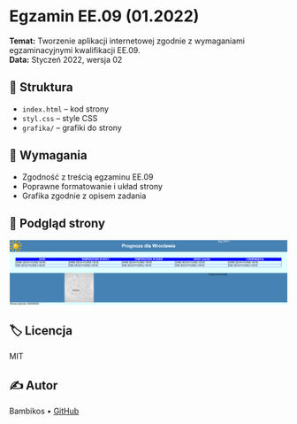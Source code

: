 # Egzamin EE.09 (01.2022)

**Temat:** Tworzenie aplikacji internetowej zgodnie z wymaganiami egzaminacyjnymi kwalifikacji EE.09.  
**Data:** Styczeń 2022, wersja 02

## 📁 Struktura
- `index.html` – kod strony
- `styl.css` – style CSS
- `grafika/` – grafiki do strony

## 🧩 Wymagania
- Zgodność z treścią egzaminu EE.09
- Poprawne formatowanie i układ strony
- Grafika zgodnie z opisem zadania

## 📸 Podgląd strony
![Podgląd strony](Screenshots/Przyklad_strony.png)

## 🏷️ Licencja
MIT

## ✍️ Autor
Bambikos • [GitHub](https://github.com/Bambikos)

